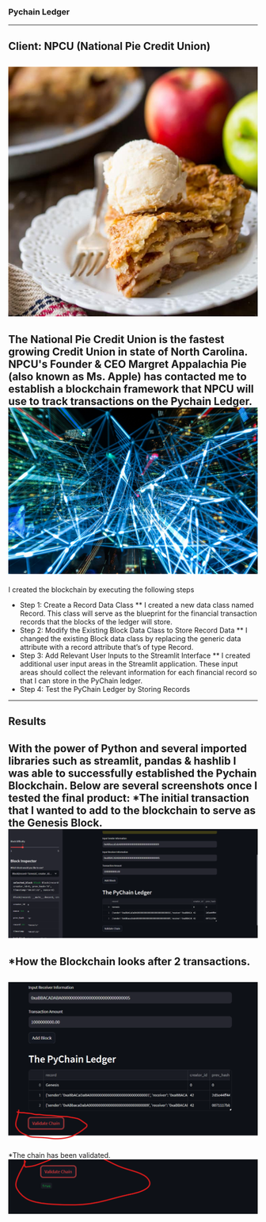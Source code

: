 ### Pychain Ledger
---
## Client: NPCU (National Pie Credit Union)
![Alt Text](pychain_pie.jpg)
---
The National Pie Credit Union is the fastest growing Credit Union in state of North Carolina. NPCU's Founder & CEO Margret Appalachia Pie (also known as Ms. Apple) has contacted me to establish a blockchain framework that NPCU will use to track transactions on the Pychain Ledger.
![Alt Text](interweb_connection.jpg)
---
I created the blockchain by executing the following steps
* Step 1: Create a Record Data Class
** I created a new data class named Record. This class will serve as the blueprint for the financial transaction records that the blocks of the ledger will store.
* Step 2: Modify the Existing Block Data Class to Store Record Data
** I changed the existing Block data class by replacing the generic data attribute with a record attribute that’s of type Record.
* Step 3: Add Relevant User Inputs to the Streamlit Interface
** I created additional user input areas in the Streamlit application. These input areas should collect the relevant information for each financial record so that I can store in the PyChain ledger.
* Step 4: Test the PyChain Ledger by Storing Records

---
## Results

With the power of Python and several imported libraries such as streamlit, pandas & hashlib I was able to successfully established the Pychain Blockchain. Below are several screenshots once I tested the final product:
*The initial transaction that I wanted to add to the blockchain to serve as the Genesis Block.
![Alt Text](screenshot_1_pychain.png)
---
*How the Blockchain looks after 2 transactions.
---
![Alt Text](screenshot_2_pychain.png)
---
*The chain has been validated.
![Alt Text](screenshot_3_pychain.png)

